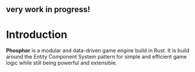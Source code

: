 ## very work in progress!

# Introduction

**Phosphor** is a modular and data-driven game engine build in Rust. It is build around the Entity Component System pattern for simple and efficient game logic while still being powerful and extensible.
